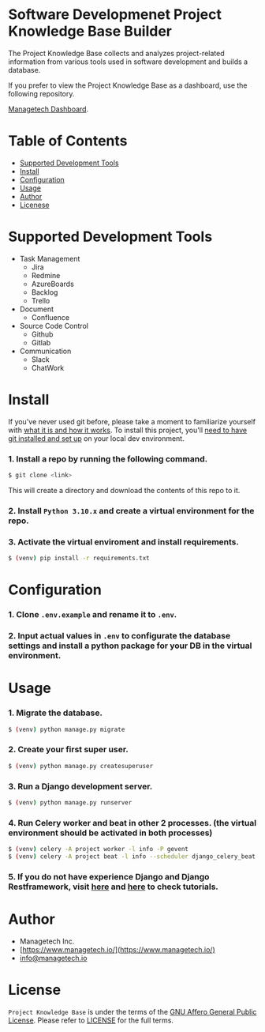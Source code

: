 Software Developmenet Project Knowledge Base Builder
======

The Project Knowledge Base collects and analyzes project-related information from various tools used in software development and builds a database.

If you prefer to view the Project Knowledge Base as a dashboard, use the following repository.

[Managetech Dashboard](https://github.com/izwx/managetech-dashboard). 

# Table of Contents
* [Supported Development Tools](#supported-development-tools)
* [Install](#install)
* [Configuration](#configuration)
* [Usage](#usage)
* [Author](#author)
* [Licenese](#license)

# Supported Development Tools

- Task Management
    - Jira
    - Redmine
    - AzureBoards
    - Backlog
    - Trello
- Document
    - Confluence
- Source Code Control
    - Github
    - Gitlab
- Communication
    - Slack
    - ChatWork


# Install

If you've never used git before, please take a moment to familiarize yourself with [what it is and how it works](https://git-scm.com/book/en/v2/Getting-Started-Git-Basics). To install this project, you'll [need to have git installed and set up](https://git-scm.com/book/en/v2/Getting-Started-Installing-Git) on your local dev environment.

### 1. Install a repo by running the following command.
```sh
$ git clone <link>
``` 
This will create a directory and download the contents of this repo to it.

### 2. Install `Python 3.10.x` and create a virtual environment for the repo. 

### 3. Activate the virtual enviroment and install requirements.
```sh
$ (venv) pip install -r requirements.txt
```


# Configuration

### 1. Clone `.env.example` and rename it to `.env`.

### 2. Input actual values in `.env` to configurate the database settings and install a python package for your DB in the virtual environment. 


# Usage

### 1. Migrate the database.
```sh
$ (venv) python manage.py migrate
```
### 2. Create your first super user.
```sh
$ (venv) python manage.py createsuperuser
```
### 3. Run a Django development server.
```sh
$ (venv) python manage.py runserver
```
### 4. Run Celery worker and beat in other 2 processes. (the virtual environment should be activated in both processes)
```sh
$ (venv) celery -A project worker -l info -P gevent
$ (venv) celery -A project beat -l info --scheduler django_celery_beat.schedulers:DatabaseScheduler
```
### 5. If you do not have experience Django and Django Restframework, visit [here](https://docs.djangoproject.com/en/3.2/) and [here](https://www.django-rest-framework.org/) to check tutorials. 


# Author
 
* Managetech Inc.
* [https://www.managetech.io/](https://www.managetech.io/)
* <info@managetech.io>
 

# License
 
`Project Knowledge Base` is under the terms of the [GNU Affero General Public License](https://www.gnu.org/licenses/agpl-3.0.html).
Please refer to [LICENSE](/LICENSE.md) for the full terms.